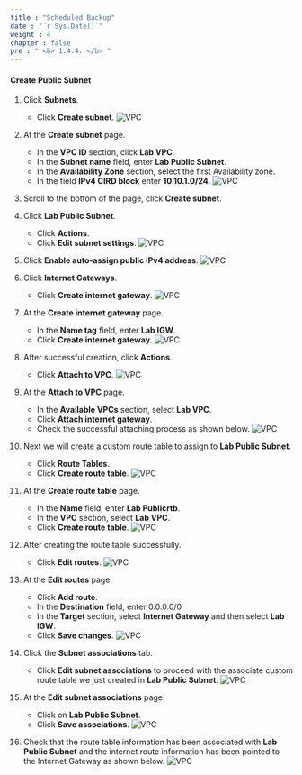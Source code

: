 ```yaml
---
title : "Scheduled Backup"
date : "`r Sys.Date()`"
weight : 4
chapter : false
pre : " <b> 1.4.4. </b> "
---
```


#### Create Public Subnet

1. Click **Subnets**.
      - Click **Create subnet**.
![VPC](/images/2/3.png)

2. At the **Create subnet** page.
    - In the **VPC ID** section, click **Lab VPC**.
    - In the **Subnet name** field, enter **Lab Public Subnet**.
    - In the **Availability Zone** section, select the first Availability zone.
    - In the field **IPv4 CIRD block** enter **10.10.1.0/24**.
![VPC](/images/2/4.png)

3. Scroll to the bottom of the page, click **Create subnet**.

4. Click **Lab Public Subnet**.
    - Click **Actions**.
    - Click **Edit subnet settings**.
![VPC](/images/2/5.png)

5. Click **Enable auto-assign public IPv4 address**.
  ![VPC](/images/2/6.png)

6. Click **Internet Gateways**.
    - Click **Create internet gateway**.
![VPC](/images/2/7.png)

7. At the **Create internet gateway** page.
    - In the **Name tag** field, enter **Lab IGW**.
    - Click **Create internet gateway**.
![VPC](/images/2/8.png)

8. After successful creation, click **Actions**.
    - Click **Attach to VPC**.
![VPC](/images/2/9.png)

9. At the **Attach to VPC** page.
    - In the **Available VPCs** section, select **Lab VPC**.
    - Click **Attach internet gateway**.
    - Check the successful attaching process as shown below.
![VPC](/images/2/10.png)

10. Next we will create a custom route table to assign to **Lab Public Subnet**.
    - Click **Route Tables**.
    - Click **Create route table**.
![VPC](/images/2/11.png)

11. At the **Create route table** page.
    - In the **Name** field, enter **Lab Publicrtb**.
    - In the **VPC** section, select **Lab VPC**.
    - Click **Create route table**.
![VPC](/images/2/12.png)
12. After creating the route table successfully.
    - Click **Edit routes**.
![VPC](/images/2/13.png)

13. At the **Edit routes** page.
    - Click **Add route**.
    - In the **Destination** field, enter 0.0.0.0/0
    - In the **Target** section, select **Internet Gateway** and then select **Lab IGW**.
    - Click **Save changes**.
![VPC](/images/2/14.png)

14. Click the **Subnet associations** tab.
    - Click **Edit subnet associations** to proceed with the associate custom route table we just created in **Lab Public Subnet**.
![VPC](/images/2/15.png)

15. At the **Edit subnet associations** page.
    - Click on **Lab Public Subnet**.
    - Click **Save associations**.
![VPC](/images/2/16.png)

16. Check that the route table information has been associated with **Lab Public Subnet** and the internet route information has been pointed to the Internet Gateway as shown below.
![VPC](/images/2/17.png)